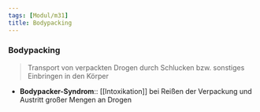 ```yaml
---
tags: [Modul/m31]
title: Bodypacking
---
```

### Bodypacking
> Transport von verpackten Drogen durch Schlucken bzw. sonstiges Einbringen in den Körper

- **Bodypacker-Syndrom**:: [[Intoxikation]] bei Reißen der Verpackung und Austritt großer Mengen an Drogen